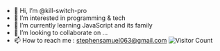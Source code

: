 - 👋 Hi, I’m @kill-switch-pro
- 👀 I’m interested in programming & tech
- 🌱 I’m currently learning JavaScript and its family 
- 💞️ I’m looking to collaborate on ...
- 📫 How to reach me : stephensamuel063@gmail.com 
![Visitor Count](https://profile-counter.glitch.me/{kill-switch-pro}/count.svg)
<!---
kill-switch-pro/kill-switch-pro is a ✨ special ✨ repository because its `README.md` (this file) appears on your GitHub profile.
You can click the Preview link to take a look at your changes.
--->
